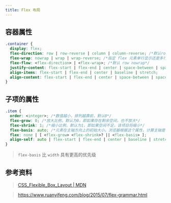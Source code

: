 ```yaml
---
title: Flex 布局
---
```


## 容器属性

```css
.container {
  display: flex;
  flex-direction: row | row-reverse | column | column-reverse; /*默认row*/
  flex-wrap: nowrap | wrap | wrap-reverse; /*指定 flex 元素单行显示还是多行显示 。如果允许换行，这个属性允许你控制行的堆叠方向, 默认 nowrap*/
  flex-flow: <flex-direction> | <flex-wrap>; /*默认 row nowrap*/
  justify-content: flex-start | flex-end | center | space-between | space-around;
  align-items: flex-start | flex-end | center | baseline | stretch;
  align-content: flex-start | flex-end | center | space-between | space-around | stretch;
}
```

## 子项的属性

```css
.item {
  order: <integer>; /*数值越小，排列越靠前，默认0*/
  flex-grow: 0; /*放大比例，默认为0，即如果存在剩余空间，也不放大*/
  flex-shrink: 1; /*缩小比例，默认为1，即如果空间不足，该项目将缩小*/
  flex-basis: auto; /*元素在主轴方向上的初始大小。浏览器根据这个属性，计算主轴是否有多余空间。它的默认值为auto，即项目的本来大小*/
  flex: none | [ <flex-grow> <flex-shrink>? || <flex-basis> ];
  align-self: auto | flex-start | flex-end | center | baseline | stretch; /*默认值为auto，表示继承父元素的align-items属性*/
}
```

> `flex-basis` 比 `width` 具有更高的优先级

## 参考资料

> [CSS_Flexible_Box_Layout | MDN](https://developer.mozilla.org/zh-CN/docs/Web/CSS/CSS_Flexible_Box_Layout)

> https://www.ruanyifeng.com/blog/2015/07/flex-grammar.html
